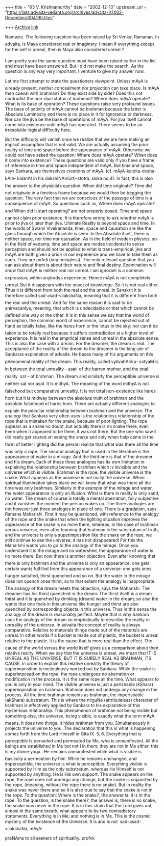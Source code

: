 +++
title = "63 V. Krishnamurthy"
date = "2002-12-10"
upstream_url = "https://lists.advaita-vedanta.org/archives/advaita-l/2002-December/004190.html"

+++
[Archive link](https://lists.advaita-vedanta.org/archives/advaita-l/2002-December/004190.html)

Namaste.
The following question has been raised by Sri Venkat Ramanan.
In advaita, is Maya considered real or imaginary. I mean if everything
except for the self is unreal, then is Maya also considered unreal ?

I am pretty sure the same question must have been raised earlier in the
list and must have been answered. But I did not make the search. As the
question is any way very important, I venture to give my answer now.

Let me first attempt to state the questioners viewpoint.  Unless mAyA is
already present, neither concealment nor projection can take place. Is
mAyA then coeval with brahman? Do they exist side by side? Does this not
contradict the non-dual status of brahman? Where does mAyA operate? What
is its base of operation?  These questions raise very profound  issues.
The base of activity of mAyA cannot be brahman because the latter is
Absolute Luminosity and there is no place in it for ignorance or darkness.
Nor can the jIva be the base of operations of mAyA. For jIva itself cannot
come into existence until mAyA has operated. There seems to be an
irresoluble logical difficulty here.

But the difficulty will vanish once we realize that we are here making an
implicit assumption that is not valid. We are actually assuming the prior
reality of time and space before the appearance of mAyA. Otherwise we
could not have asked the question: Where does mAyA operate? When does it
come into existence? These questions are valid only if you have a frame of
reference in time and space independent of mAyA. But time and space, says
Sankara, are themselves creations of mAyA. (cf. mAyA-kalpita-desha-kAla-
kalanAt in his dakshiNAmUrti-stotra, sloka no.4). In fact, this is also
the answer to the physicists question: When did time originate? Time did
not originate in a timeless frame because we would then be begging the
question. The very fact that we are conscious of the passage of time is a
consequence of mAyA. So questions such as, Where does mAyA operate?
and When did it start operating? are not properly posed. Time and space
cannot claim prior existence. It is therefore wrong to ask whether mAyA is
prior to jIva or later than jIva. Ultimate Reality is beyond space and
time. In the words of Swami Vivekananda, time, space and causation are
like the glass through which the Absolute is seen. In the Absolute itself,
there is neither space, nor time nor causation.
As in the field of modern physics, so in the field of vedanta, time and
space are modes incidental to sense perception and should not be applied
to what is trans-empirical. jIva and mAyA are both given a priori in our
experience and we have to take them as such. They are anAdi
(beginningless). The only relevant question that you can ask about them is
about their nature and final destiny. Examination will show that mAyA is
neither real nor unreal. I am ignorant is a common expression, within
anybodys experience. Hence mAyA is not completely unreal. But it
disappears with the onset of knowledge. So it is not real either. Thus it
is different from both the real and the unreal. In Sanskrit it is
therefore called sad-asad-vilakshaNa, meaning that it is different from
both the real and the unreal. And for the same reason it is said to
be anirvacanIya, meaning, that which is undecidable or  that which
cannot be defined one way or the other. It is in this sense  we say that
the world of perception, the common world of experience, cannot be
rejected out of hand as totally false, like the hares horn or the lotus
in the sky; nor can it be taken to be totally real because it suffers
contradiction at a higher level of experience. It is real in the empirical
sense and unreal in the absolute sense.
This is also the case with a dream. For the dreamer, the dream is real.
The acceptance of the reality of the dream to the dreamer is the king-pin
of Sankaras explanation of advaita. He bases many of his arguments on
this phenomenal reality of the dream. This reality, called vyAvahArika-
satyaM is in between the total unreality  - asat  of the barren
mother, and the total reality  sat - of brahman. The dream and
similarly the perceptible universe is neither sat nor asat. It
is mithyA. The meaning of the word mithyA is not falsehood but
comparative unreality. It is not total non-existence like hares horn but
it is midway between the absolute truth of brahman and the absolute
falsehood of hares horn.
There are actually different analogies to explain the peculiar
relationship between brahman and the universe. The analogy that Sankara
very often uses is the relationless relationship of the rope that is
mistaken for the snake, because of poor lighting. The rope appears as a
snake no doubt, but actually there is no snake there, ever. Even when it
appeared to be there, it was not there. But the one who saw it did really
get scared on seeing the snake and only when help came in the form of
better lighting did the person  realize that what was there all the
time  was only a rope. The second analogy that is used in the literature
is the appearance of water in a mirage. And the third one is that of the
dreamer and his dream. Each of these three analogies has its own
limitation in explaining the relationship between brahman which is
invisible and the universe which is visible. Brahman is the rope; the
visible universe is the snake. What appears as the universe is not really
the universe. When spiritual illumination takes place we will know that
what was there all the time was only brahman. Similarly in the example of
the mirage and water, the water appearance is only an illusion. What is
there in reality is only sand, no water. The dream of course is totally a
mental aberration, fully subjective and it vanishes the moment the person
wakes up.
The three analogies are not however just three analogies in place of one.
There is a gradation, says Ramana Maharishi. First it may be questioned,
with reference to the analogy of the rope and the snake that when the
lighting situation improves the appearance of the snake is no more there,
whereas, in the case of brahman versus universe, even after learning that
brahman is the substratum of truth, and the universe is only a
superimposition like the snake on the rope, we still continue to see the
universe; it has not disappeared! For this the Maharishi wants you to go
to the analogy of the mirage. Once you understand it is the mirage and no
watershed, the appearance of water is no more there. But now there is
another objection. Even after knowing that there is only brahman and the
universe is only an appearance, one gets certain wants fulfilled from this
appearance of a universe: one gets ones hunger satisfied, thirst quenched
and so on. But the water in the mirage does not quench ones thirst; so to
that extent the analogy is inappropriate. The analogy of the dream meets
this objection, says the Maharishi. The dreamer has his thirst quenched in
the dream. The thirst itself is a dream thirst and it is quenched by
drinking (dream) water in the dream; so also the wants that one feels in
this universe like hunger and thirst are also quenched by corresponding
objects in this universe. Thus in this sense the analogy of the dream is
reasonably perfect. Maybe that is why Sankara uses the analogy of the
dream so emphatically to describe the reality or unreality of the
universe.
In advaita the concept of reality is always comparative. Relative to
materials things made out of the materials are unreal. In other words if a
bucket is made out of plastic, the bucket is unreal relative to the
plastic. It is the cause that is more real than the effect. The cause of
the world versus the world itself gives us a comparison about their
relative reality. When we say that the universe is unreal, we mean that IT
IS UNREAL AS THE UNIVERSE, BUT IT IS SURELY REAL AS BRAHMAN, ITS CAUSE. In
order to explain this relative unreality the theory of superimposition is
meticulously worked out by Sankara. While the snake is superimposed on the
rope, the rope undergoes no aberration or modification in the process. It
is the same rope all the time. What appears to you is only in your mind.
The visible universe is just a perishable (kShara) superimposition on
brahman. Brahman does not undergo any change in the process. All the time
brahman remains as brahman, the imperishable (akShara) substratum. This is
where the nirguNa  (attributeless) character  of brahman is effectively
applied by Sankara to his explanation of this mysterious relationship.
This phenomenon of brahman not being visible but something else, the
universe,  being visible, is exactly what the term mAyA means. It does
two things. It hides brahman from you. Simultaneously it projects the
universe to you. The declaration that this is what is happening comes
forth from the Lord Himself in Gita IX  5, 6. Everything that is
perceptible is pervaded and permeated by Me, who is unmanifested. All the
beings are established in Me but not I in them; they are not in Me either,
this is my divine yoga.. He remains unmanifested while what is visible is
basically a permeation by him. While he remains unchanged, and
imperceptible, the universe is what is perceptible. Everything visible is
supported by Him as the only substratum, whereas He Himself is not
supported by anything. He is His own support. The snake appears on the
rope, the rope does not undergo any change, but the snake is supported by
the rope, (meaning, without the rope there is no snake). But in reality
the snake was never there and so it is also true to say that the snake is
not in the rope. To the question: Where is the snake?, the answer is: it
is in the rope. To the question, Is the snake there?, the answer is, there
is no snake, the snake was never in the rope. It is in this strain that
the Lord gives out, almost in the same breath, what appears to be two
contradictory statements. Everything is in Me; and nothing is in Me. This
is the cosmic mystery of the existence of the Universe. It is and is not 
sad-asad-vilakshaNa, mAyA!

praNAms to all seekers of spirituality.
profvk


